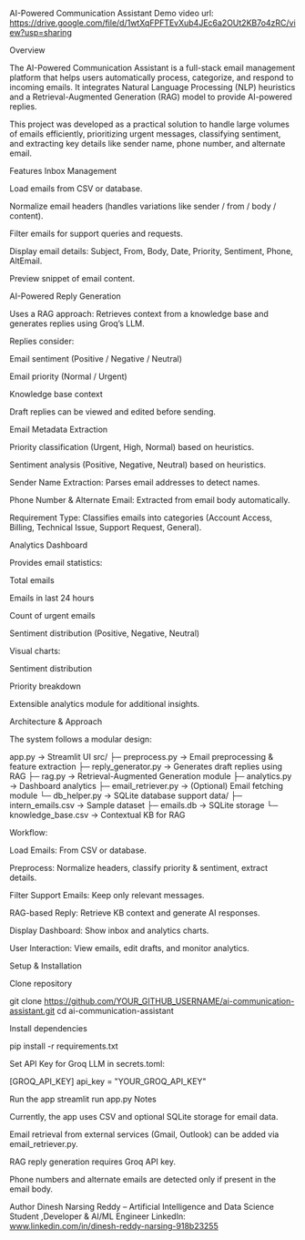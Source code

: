 AI-Powered Communication Assistant
Demo video url: https://drive.google.com/file/d/1wtXqFPFTEvXub4JEc6a2OUt2KB7o4zRC/view?usp=sharing 

Overview

The AI-Powered Communication Assistant is a full-stack email management platform that helps users automatically process, categorize, and respond to incoming emails. It integrates Natural Language Processing (NLP) heuristics and a Retrieval-Augmented Generation (RAG) model to provide AI-powered replies.

This project was developed as a practical solution to handle large volumes of emails efficiently, prioritizing urgent messages, classifying sentiment, and extracting key details like sender name, phone number, and alternate email.

Features
Inbox Management

Load emails from CSV or database.

Normalize email headers (handles variations like sender / from / body / content).

Filter emails for support queries and requests.

Display email details: Subject, From, Body, Date, Priority, Sentiment, Phone, AltEmail.

Preview snippet of email content.

AI-Powered Reply Generation

Uses a RAG approach: Retrieves context from a knowledge base and generates replies using Groq’s LLM.

Replies consider:

Email sentiment (Positive / Negative / Neutral)

Email priority (Normal / Urgent)

Knowledge base context

Draft replies can be viewed and edited before sending.

Email Metadata Extraction

Priority classification (Urgent, High, Normal) based on heuristics.

Sentiment analysis (Positive, Negative, Neutral) based on heuristics.

Sender Name Extraction: Parses email addresses to detect names.

Phone Number & Alternate Email: Extracted from email body automatically.

Requirement Type: Classifies emails into categories (Account Access, Billing, Technical Issue, Support Request, General).

Analytics Dashboard

Provides email statistics:

Total emails

Emails in last 24 hours

Count of urgent emails

Sentiment distribution (Positive, Negative, Neutral)

Visual charts:

Sentiment distribution

Priority breakdown

Extensible analytics module for additional insights.

Architecture & Approach

The system follows a modular design:

app.py                  -> Streamlit UI
src/
 ├─ preprocess.py       -> Email preprocessing & feature extraction
 ├─ reply_generator.py  -> Generates draft replies using RAG
 ├─ rag.py              -> Retrieval-Augmented Generation module
 ├─ analytics.py        -> Dashboard analytics
 ├─ email_retriever.py  -> (Optional) Email fetching module
 └─ db_helper.py        -> SQLite database support
data/
 ├─ intern_emails.csv   -> Sample dataset
 ├─ emails.db           -> SQLite storage
 └─ knowledge_base.csv  -> Contextual KB for RAG


Workflow:

Load Emails: From CSV or database.

Preprocess: Normalize headers, classify priority & sentiment, extract details.

Filter Support Emails: Keep only relevant messages.

RAG-based Reply: Retrieve KB context and generate AI responses.

Display Dashboard: Show inbox and analytics charts.

User Interaction: View emails, edit drafts, and monitor analytics.

Setup & Installation

Clone repository

git clone https://github.com/YOUR_GITHUB_USERNAME/ai-communication-assistant.git
cd ai-communication-assistant


Install dependencies

pip install -r requirements.txt


Set API Key for Groq LLM in secrets.toml:

[GROQ_API_KEY]
api_key = "YOUR_GROQ_API_KEY"

Run the app
streamlit run app.py
Notes

Currently, the app uses CSV and optional SQLite storage for email data.

Email retrieval from external services (Gmail, Outlook) can be added via email_retriever.py.

RAG reply generation requires Groq API key.

Phone numbers and alternate emails are detected only if present in the email body.

Author
Dinesh Narsing Reddy –  Artificial Intelligence and Data Science Student ,Developer & AI/ML Engineer 
LinkedIn: www.linkedin.com/in/dinesh-reddy-narsing-918b23255
